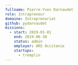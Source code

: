 ```yaml
---
fullname: Pierre-Yves Darnaudet
role: Intrapreneur
domaine: Intraprenariat
github: pydarnaudet
missions:
  - start: 2019-01-01
    end: 2019-06-30
    status: admin
    employer: ARS Occitanie
    startups:
      - tremplin
---
```

